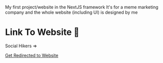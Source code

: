 My first project/website in the NextJS framework
It's for a meme marketing company and the whole website (including UI) is designed by me

<h1>Link To Website 👋</h1>
Social Hikers  =>

[Get Redirected to Website](https://social-hikers.vercel.app/)
